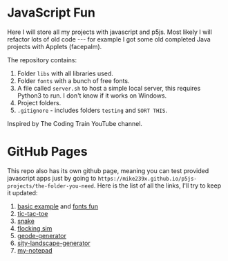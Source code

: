 # JavaScript Fun

Here I will store all my projects with javascript and p5js.
Most likely I will refactor lots of old code --- for example
I got some old completed Java projects with Applets (facepalm).

The repository contains:
1. Folder `libs` with all libraries used.
2. Folder `fonts` with a bunch of free fonts.
3. A file called `server.sh` to host a simple local server,
 this requires Python3 to run.
 I don't know if it works on Windows.
4. Project folders.
5. `.gitignore` - includes folders `testing` and `SORT THIS`.

Inspired by The Coding Train YouTube channel.

# GitHub Pages

This repo also has its own github page, meaning you can test provided javascript
apps just by going to
`https://mike239x.github.io/p5js-projects/the-folder-you-need`.
Here is the list of all the links, I'll try to keep it updated:
1. [basic example](https://mike239x.github.io/p5js-projects/examples/basic-example/)
 and [fonts fun](https://mike239x.github.io/p5js-projects/examples/fonts-fun/)
2. [tic-tac-toe](https://mike239x.github.io/p5js-projects/tic-tac-toe/)
3. [snake](https://mike239x.github.io/p5js-projects/snake/)
4. [flocking sim](https://mike239x.github.io/p5js-projects/flocking/)
5. [geode-generator](https://mike239x.github.io/p5js-projects/geode-generator)
6. [sity-landscape-generator](https://mike239x.github.io/p5js-projects/night-city)
7. [my-notepad](https://mike239x.github.io/p5js-projects/my-notepad)
